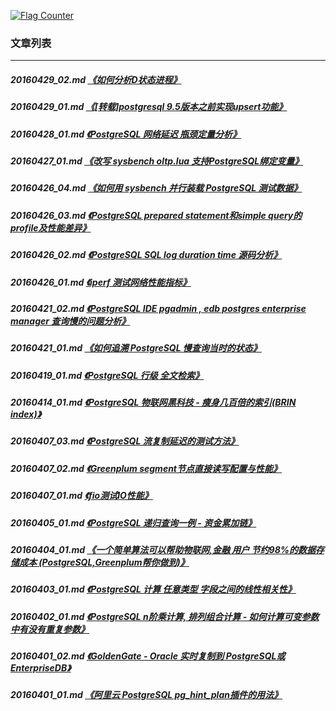 <a rel="nofollow" href="http://info.flagcounter.com/h9V1"  ><img src="http://s03.flagcounter.com/count/h9V1/bg_FFFFFF/txt_000000/border_CCCCCC/columns_2/maxflags_12/viewers_0/labels_0/pageviews_0/flags_0/"  alt="Flag Counter"  border="0"  ></a>  
  
### 文章列表  
----  
##### 20160429_02.md   [《如何分析D状态进程》](20160429_02.md)  
##### 20160429_01.md   [《[转载]postgresql 9.5版本之前实现upsert功能》](20160429_01.md)  
##### 20160428_01.md   [《PostgreSQL 网络延迟 瓶颈定量分析》](20160428_01.md)  
##### 20160427_01.md   [《改写 sysbench oltp.lua 支持PostgreSQL绑定变量》](20160427_01.md)  
##### 20160426_04.md   [《如何用 sysbench 并行装载 PostgreSQL 测试数据》](20160426_04.md)  
##### 20160426_03.md   [《PostgreSQL prepared statement和simple query的profile及性能差异》](20160426_03.md)  
##### 20160426_02.md   [《PostgreSQL SQL log duration time 源码分析》](20160426_02.md)  
##### 20160426_01.md   [《iperf 测试网络性能指标》](20160426_01.md)  
##### 20160421_02.md   [《PostgreSQL IDE pgadmin , edb postgres enterprise manager 查询慢的问题分析》](20160421_02.md)  
##### 20160421_01.md   [《如何追溯 PostgreSQL 慢查询当时的状态》](20160421_01.md)  
##### 20160419_01.md   [《PostgreSQL 行级 全文检索》](20160419_01.md)  
##### 20160414_01.md   [《PostgreSQL 物联网黑科技 - 瘦身几百倍的索引(BRIN index)》](20160414_01.md)  
##### 20160407_03.md   [《PostgreSQL 流复制延迟的测试方法》](20160407_03.md)  
##### 20160407_02.md   [《Greenplum segment节点直接读写配置与性能》](20160407_02.md)  
##### 20160407_01.md   [《fio测试IO性能》](20160407_01.md)  
##### 20160405_01.md   [《PostgreSQL 递归查询一例 - 资金累加链》](20160405_01.md)  
##### 20160404_01.md   [《一个简单算法可以帮助物联网,金融 用户 节约98%的数据存储成本 (PostgreSQL,Greenplum帮你做到)》](20160404_01.md)  
##### 20160403_01.md   [《PostgreSQL 计算 任意类型 字段之间的线性相关性》](20160403_01.md)  
##### 20160402_01.md   [《PostgreSQL n阶乘计算, 排列组合计算 - 如何计算可变参数中有没有重复参数》](20160402_01.md)  
##### 20160401_02.md   [《GoldenGate - Oracle 实时复制到 PostgreSQL或EnterpriseDB》](20160401_02.md)  
##### 20160401_01.md   [《阿里云 PostgreSQL pg_hint_plan插件的用法》](20160401_01.md)  

